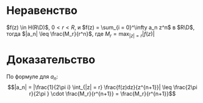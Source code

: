 # Неравенство
$f(z) \in H(R\D)$, $0 < r <R$, и $f(z) = \sum_{i = 0}^\infty a_n z^n$  в $R\D$, тогда $|a_n| \leq \frac{M_r}{r^n}$, где $M_r = \max_{|z| = r} |f(z)|$ 
# Доказательство
По формуле для $a_n$:
$$|a_n| = |\frac{1}{2\pi i} \int_{|z| = r} \frac{f(z)dz}{z^{n+1}}| \leq \frac{2\pi r}{2\pi } \cdot \frac{M_r}{r^{n+1}} = \frac{M_r}{r^{n+1}}$$
